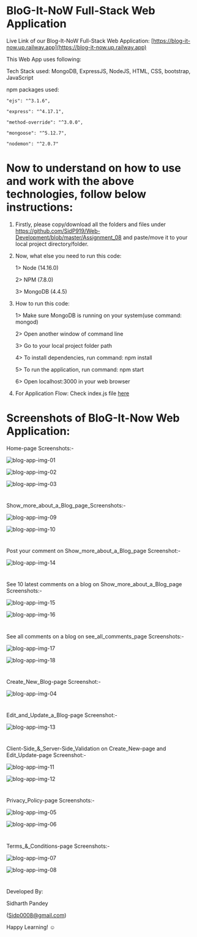 # BloG-It-NoW Full-Stack Web Application

Live Link of our Blog-It-NoW Full-Stack Web Application: [https://blog-it-now.up.railway.app](https://blog-it-now.up.railway.app)

This Web App uses following:

Tech Stack used: MongoDB, ExpressJS, NodeJS, HTML, CSS, bootstrap, JavaScript


npm packages used: 

    "ejs": "^3.1.6",

    "express": "^4.17.1",

    "method-override": "^3.0.0",

    "mongoose": "^5.12.7",

    "nodemon": "^2.0.7"

#


# Now to understand on how to use and work with the above technologies, follow below instructions:

1.  Firstly, please copy/download all the folders and files under
    https://github.com/SidP919/Web-Development/blob/master/Assignment_08
    and paste/move it to your local project directory/folder.


2.  Now, what else you need to run this code:

    1> Node (14.16.0)

    2> NPM (7.8.0)

    3> MongoDB (4.4.5)


3.  How to run this code:

    1> Make sure MongoDB is running on your system(use command: mongod)

    2> Open another window of command line 

    3> Go to your local project folder path

    4> To install dependencies, run command: npm install 

    5> To run the application, run command: npm start

    6> Open localhost:3000 in your web browser


4.  For Application Flow: Check index.js file [here](https://github.com/SidP919/Web-Development/blob/master/Assignment_08/index.js)

#

# Screenshots of BloG-It-Now Web Application:


Home-page Screenshots:-


![blog-app-img-01](https://github.com/SidP919/Web-Development/blob/master/Assignment_08/public/images/screenshot_01.png)


![blog-app-img-02](https://github.com/SidP919/Web-Development/blob/master/Assignment_08/public/images/screenshot_02.png)


![blog-app-img-03](https://github.com/SidP919/Web-Development/blob/master/Assignment_08/public/images/screenshot_03.png)

#



Show_more_about_a_Blog_page_Screenshots:-


![blog-app-img-09](https://github.com/SidP919/Web-Development/blob/master/Assignment_08/public/images/screenshot_09.png)


![blog-app-img-10](https://github.com/SidP919/Web-Development/blob/master/Assignment_08/public/images/screenshot_10.png)

#



Post your comment on Show_more_about_a_Blog_page Screenshot:-


![blog-app-img-14](https://github.com/SidP919/Web-Development/blob/master/Assignment_08/public/images/screenshot_14.png)

#



See 10 latest comments on a blog on Show_more_about_a_Blog_page Screenshots:-


![blog-app-img-15](https://github.com/SidP919/Web-Development/blob/master/Assignment_08/public/images/screenshot_15.png)


![blog-app-img-16](https://github.com/SidP919/Web-Development/blob/master/Assignment_08/public/images/screenshot_16.png)

#



See all comments on a blog on see_all_comments_page Screenshots:-


![blog-app-img-17](https://github.com/SidP919/Web-Development/blob/master/Assignment_08/public/images/screenshot_17.png)


![blog-app-img-18](https://github.com/SidP919/Web-Development/blob/master/Assignment_08/public/images/screenshot_18.png)

#


Create_New_Blog-page Screenshot:-


![blog-app-img-04](https://github.com/SidP919/Web-Development/blob/master/Assignment_08/public/images/screenshot_04.png)

#



Edit_and_Update_a_Blog-page Screenshot:-


![blog-app-img-13](https://github.com/SidP919/Web-Development/blob/master/Assignment_08/public/images/screenshot_13.png)

#



Client-Side_&_Server-Side_Validation on Create_New-page and Edit_Update-page Screenshot:-

![blog-app-img-11](https://github.com/SidP919/Web-Development/blob/master/Assignment_08/public/images/screenshot_11.png)


![blog-app-img-12](https://github.com/SidP919/Web-Development/blob/master/Assignment_08/public/images/screenshot_12.png)

#




Privacy_Policy-page Screenshots:-


![blog-app-img-05](https://github.com/SidP919/Web-Development/blob/master/Assignment_08/public/images/screenshot_05.png)


![blog-app-img-06](https://github.com/SidP919/Web-Development/blob/master/Assignment_08/public/images/screenshot_06.png)

#



Terms_&_Conditions-page Screenshots:-


![blog-app-img-07](https://github.com/SidP919/Web-Development/blob/master/Assignment_08/public/images/screenshot_07.png)


![blog-app-img-08](https://github.com/SidP919/Web-Development/blob/master/Assignment_08/public/images/screenshot_08.png)

#



Developed By:

Sidharth Pandey

(Sidp0008@gmail.com)


Happy Learning! ☺️
